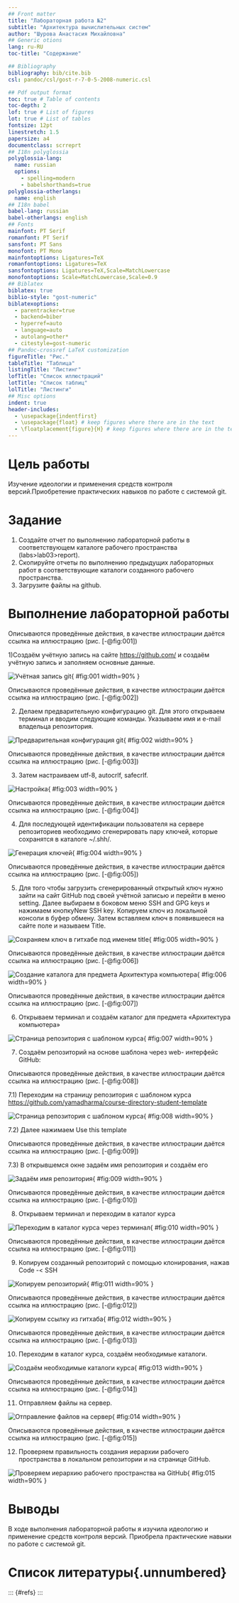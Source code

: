 ```yaml
---
## Front matter
title: "Лабораторная работа №2"
subtitle: "Архитектура вычислительных систем"
author: "Шурова Анастасия Михайловна"
## Generic otions
lang: ru-RU
toc-title: "Содержание"

## Bibliography
bibliography: bib/cite.bib
csl: pandoc/csl/gost-r-7-0-5-2008-numeric.csl

## Pdf output format
toc: true # Table of contents
toc-depth: 2
lof: true # List of figures
lot: true # List of tables
fontsize: 12pt
linestretch: 1.5
papersize: a4
documentclass: scrreprt
## I18n polyglossia
polyglossia-lang:
  name: russian
  options:
	- spelling=modern
	- babelshorthands=true
polyglossia-otherlangs:
  name: english
## I18n babel
babel-lang: russian
babel-otherlangs: english
## Fonts
mainfont: PT Serif
romanfont: PT Serif
sansfont: PT Sans
monofont: PT Mono
mainfontoptions: Ligatures=TeX
romanfontoptions: Ligatures=TeX
sansfontoptions: Ligatures=TeX,Scale=MatchLowercase
monofontoptions: Scale=MatchLowercase,Scale=0.9
## Biblatex
biblatex: true
biblio-style: "gost-numeric"
biblatexoptions:
  - parentracker=true
  - backend=biber
  - hyperref=auto
  - language=auto
  - autolang=other*
  - citestyle=gost-numeric
## Pandoc-crossref LaTeX customization
figureTitle: "Рис."
tableTitle: "Таблица"
listingTitle: "Листинг"
lofTitle: "Список иллюстраций"
lotTitle: "Список таблиц"
lolTitle: "Листинги"
## Misc options
indent: true
header-includes:
  - \usepackage{indentfirst}
  - \usepackage{float} # keep figures where there are in the text
  - \floatplacement{figure}{H} # keep figures where there are in the text
---
```


# Цель работы

Изучение идеологии и применения средств контроля версий.Приобретение практических навыков по работе с системой git.

# Задание

1. Создайте отчет по выполнению лабораторной работы в соответствующем
каталоге рабочего пространства (labs>lab03>report).
2. Скопируйте отчеты по выполнению предыдущих лабораторных работ в
соответствующие каталоги созданного рабочего пространства.
3. Загрузите файлы на github.

# Выполнение лабораторной работы

Описываются проведённые действия, в качестве иллюстрации даётся ссылка на иллюстрацию (рис. [-@fig:001])

1)Создаём учётную запись на сайте https://github.com/ и создаём учётную запись и заполняем основные данные.

![Учётная запись git](image/img1.jpg){ #fig:001 width=90% }

Описываются проведённые действия, в качестве иллюстрации даётся ссылка на иллюстрацию (рис. [-@fig:002])

2) Делаем предварительную конфигурацию git. Для этого открываем терминал и вводим следующие команды. Указываем имя и e-mail владельца репозитория.

![Предварительная конфигурация git](image/img2.jpg){ #fig:002 width=90% }

Описываются проведённые действия, в качестве иллюстрации даётся ссылка на иллюстрацию (рис. [-@fig:003])

3) Затем настраиваем utf-8, autocrlf, safecrlf.

![Настройка](image/img3.jpg){ #fig:003 width=90% }

Описываются проведённые действия, в качестве иллюстрации даётся ссылка на иллюстрацию (рис. [-@fig:004])

4) Для последующей идентификации пользователя на сервере репозиториев необходимо сгенерировать пару ключей, которые сохранятся в каталоге ~/.shh/.

![Генерация ключей](image/img4.jpg){ #fig:004 width=90% }

Описываются проведённые действия, в качестве иллюстрации даётся ссылка на иллюстрацию (рис. [-@fig:005])

5) Для того чтобы загрузить сгенерированный открытый ключ нужно зайти на сайт GitHub под своей учётной записью и перейти в меню setting. Далее выбираем в боковом меню SSH and GPG keys и нажимаем кнопкуNew SSH key. Копируем ключ из локальной консоли в буфер обмену. Затем вставляем ключ в появившееся на сайте поле и называем Title.

![Сохраняем ключ в гитхабе под именем title](image/img5.jpg){ #fig:005 width=90% }

Описываются проведённые действия, в качестве иллюстрации даётся ссылка на иллюстрацию (рис. [-@fig:006])

![Создание каталога для предмета Архитектура компьютера](image/img6.jpg){ #fig:006 width=90% }

Описываются проведённые действия, в качестве иллюстрации даётся ссылка на иллюстрацию (рис. [-@fig:007])

6) Открываем терминал и создаём каталог для предмета «Архитектура компьютера»

![Страница репозитория с шаблоном курса](image/img7.jpg){ #fig:007 width=90% }

7) Создаём репозиторий на основе шаблона через web- интерфейс GitHub:

Описываются проведённые действия, в качестве иллюстрации даётся ссылка на иллюстрацию (рис. [-@fig:008])

7.1) Переходим на страницу репозитория с шаблоном курса https://github.com/yamadharma/course-directory-student-template

![Страница репозитория с шаблоном курса](image/img8.jpg){ #fig:008 width=90% }

7.2) Далее нажимаем Use this template

Описываются проведённые действия, в качестве иллюстрации даётся ссылка на иллюстрацию (рис. [-@fig:009])

7.3) В открывшемся окне задаём имя репозитория и создаём его

![Задaём имя репозитория](image/img9.jpg){ #fig:009 width=90% }

Описываются проведённые действия, в качестве иллюстрации даётся ссылка на иллюстрацию (рис. [-@fig:010])

8) Открываем терминал и переходим в каталог курса

![Переходим в каталог курса через терминал](image/img10.jpg){ #fig:010 width=90% }

Описываются проведённые действия, в качестве иллюстрации даётся ссылка на иллюстрацию (рис. [-@fig:011])

9) Копируем созданный репозиторий с помощью клонирования, нажав Code -< SSH

![Копируем репозиторий](image/img11.jpg){ #fig:011 width=90% }

Описываются проведённые действия, в качестве иллюстрации даётся ссылка на иллюстрацию (рис. [-@fig:012])

![Копируем ссылку из гитхаба](image/img12.jpg){ #fig:012 width=90% }

Описываются проведённые действия, в качестве иллюстрации даётся ссылка на иллюстрацию (рис. [-@fig:013])

10) Переходим в каталог курса, создаём необходимые каталоги.

![Создаём необходимые каталоги курса](image/img13.jpg){ #fig:013 width=90% }

Описываются проведённые действия, в качестве иллюстрации даётся ссылка на иллюстрацию (рис. [-@fig:014])

11) Отправляем файлы на сервер.

![Отправление файлов на сервер](image/img14.jpg){ #fig:014 width=90% }

Описываются проведённые действия, в качестве иллюстрации даётся ссылка на иллюстрацию (рис. [-@fig:015])

12) Проверяем правильность создания иерархии рабочего пространства в локальном репозитории и на странице GitHub.

![Проверяем иерархию рабочего пространства на GitHub](image/img15.jpg){ #fig:015 width=90% }

# Выводы

В ходе выполнения лабораторной работы я изучила идеологию и применение средств контроля версий. Приобрела практические навыки по работе с системой git.

# Список литературы{.unnumbered}

::: {#refs}
:::
